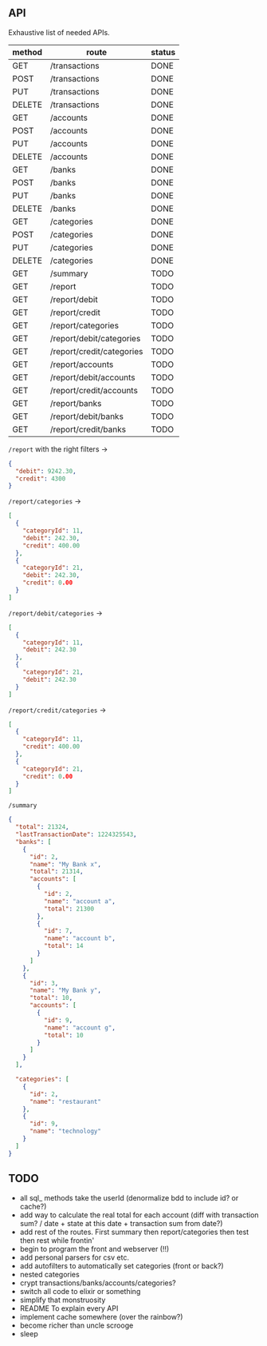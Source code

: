 ## API

Exhaustive list of needed APIs.

| method | route                     | status |
|--------|---------------------------|--------|
| GET    | /transactions             | DONE   |
| POST   | /transactions             | DONE   |
| PUT    | /transactions             | DONE   |
| DELETE | /transactions             | DONE   |
| GET    | /accounts                 | DONE   |
| POST   | /accounts                 | DONE   |
| PUT    | /accounts                 | DONE   |
| DELETE | /accounts                 | DONE   |
| GET    | /banks                    | DONE   |
| POST   | /banks                    | DONE   |
| PUT    | /banks                    | DONE   |
| DELETE | /banks                    | DONE   |
| GET    | /categories               | DONE   |
| POST   | /categories               | DONE   |
| PUT    | /categories               | DONE   |
| DELETE | /categories               | DONE   |
| GET    | /summary                  | TODO   |
| GET    | /report                   | TODO   |
| GET    | /report/debit             | TODO   |
| GET    | /report/credit            | TODO   |
| GET    | /report/categories        | TODO   |
| GET    | /report/debit/categories  | TODO   |
| GET    | /report/credit/categories | TODO   |
| GET    | /report/accounts          | TODO   |
| GET    | /report/debit/accounts    | TODO   |
| GET    | /report/credit/accounts   | TODO   |
| GET    | /report/banks             | TODO   |
| GET    | /report/debit/banks       | TODO   |
| GET    | /report/credit/banks      | TODO   |

``/report`` with the right filters ->
```json
{
  "debit": 9242.30,
  "credit": 4300
}
```

``/report/categories`` ->
```json
[
  {
    "categoryId": 11,
    "debit": 242.30,
    "credit": 400.00
  },
  {
    "categoryId": 21,
    "debit": 242.30,
    "credit": 0.00
  }
]
```

``/report/debit/categories`` ->
```json
[
  {
    "categoryId": 11,
    "debit": 242.30
  },
  {
    "categoryId": 21,
    "debit": 242.30
  }
]
```

``/report/credit/categories`` ->
```json
[
  {
    "categoryId": 11,
    "credit": 400.00
  },
  {
    "categoryId": 21,
    "credit": 0.00
  }
]
```
``/summary``
```json
{
  "total": 21324,
  "lastTransactionDate": 1224325543,
  "banks": [
    {
      "id": 2,
      "name": "My Bank x",
      "total": 21314,
      "accounts": [
        {
          "id": 2,
          "name": "account a",
          "total": 21300
        },
        {
          "id": 7,
          "name": "account b",
          "total": 14
        }
      ]
    },
    {
      "id": 3,
      "name": "My Bank y",
      "total": 10,
      "accounts": [
        {
          "id": 9,
          "name": "account g",
          "total": 10
        }
      ]
    }
  ],

  "categories": [
    {
      "id": 2,
      "name": "restaurant"
    },
    {
      "id": 9,
      "name": "technology"
    }
  ]
}
```

## TODO
  - all sql_ methods take the userId (denormalize bdd to include id? or cache?)
  - add way to calculate the real total for each account (diff with transaction sum? / date + state at this date + transaction sum from date?)
  - add rest of the routes. First summary then report/categories then test then rest while frontin'
  - begin to program the front and webserver (!!)
  - add personal parsers for csv etc.
  - add autofilters to automatically set categories (front or back?)
  - nested categories
  - crypt transactions/banks/accounts/categories?
  - switch all code to elixir or something
  - simplify that monstruosity
  - README To explain every API
  - implement cache somewhere (over the rainbow?)
  - become richer than uncle scrooge
  - sleep
